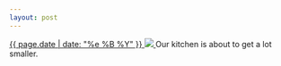 ```yaml
---
layout: post
---
```


<p>
  <a href="/311">
    <time>{{ page.date | date: "%e %B %Y" }}</time>
    <img src="https://s3.amazonaws.com/life.aaronjgreenberg.com/311.jpg">
  </a>
  Our kitchen is about to get a lot smaller.
</p>

